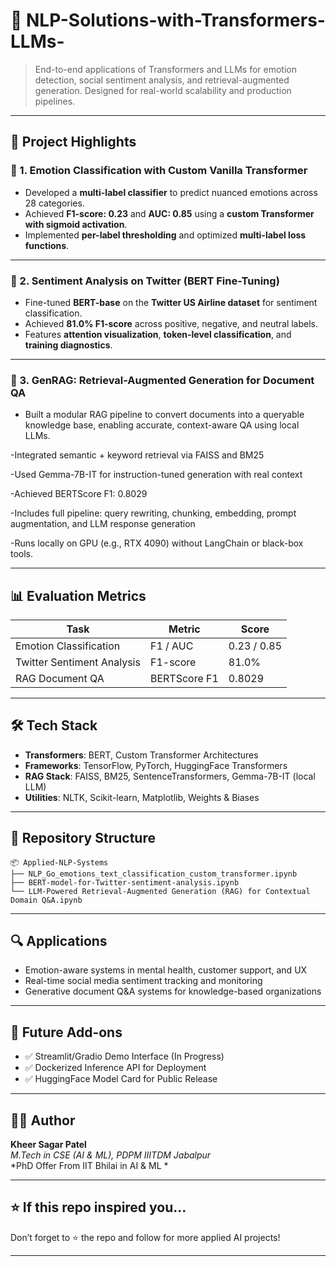 # 🚀 NLP-Solutions-with-Transformers-LLMs-
> End-to-end applications of Transformers and LLMs for emotion detection, social sentiment analysis, and retrieval-augmented generation. Designed for real-world scalability and production pipelines.

---

## 🧠 Project Highlights

### 🧾 1. Emotion Classification with Custom Vanilla Transformer 
- Developed a **multi-label classifier** to predict nuanced emotions across 28 categories.
- Achieved **F1-score: 0.23** and **AUC: 0.85** using a **custom Transformer with sigmoid activation**.
- Implemented **per-label thresholding** and optimized **multi-label loss functions**.

---

### 🛫 2. Sentiment Analysis on Twitter (BERT Fine-Tuning)
- Fine-tuned **BERT-base** on the **Twitter US Airline dataset** for sentiment classification.
- Achieved **81.0% F1-score** across positive, negative, and neutral labels.
- Features **attention visualization**, **token-level classification**, and **training diagnostics**.

---

### 📄 3. GenRAG: Retrieval-Augmented Generation for Document QA
- Built a modular RAG pipeline to convert documents into a queryable knowledge base, enabling accurate, context-aware QA using local LLMs.

-Integrated semantic + keyword retrieval via FAISS and BM25

-Used Gemma-7B-IT for instruction-tuned generation with real context

-Achieved BERTScore F1: 0.8029

-Includes full pipeline: query rewriting, chunking, embedding, prompt augmentation, and LLM response generation

-Runs locally on GPU (e.g., RTX 4090) without LangChain or black-box tools.

---

## 📊 Evaluation Metrics

| Task                        | Metric        | Score   |
|-----------------------------|---------------|---------|
| Emotion Classification      | F1 / AUC      | 0.23 / 0.85 |
| Twitter Sentiment Analysis  | F1-score      | 81.0%   |
| RAG Document QA             | BERTScore F1    | 0.8029      |

---

## 🛠️ Tech Stack

- **Transformers**: BERT, Custom Transformer Architectures  
- **Frameworks**: TensorFlow, PyTorch, HuggingFace Transformers  
- **RAG Stack**: FAISS, BM25, SentenceTransformers, Gemma-7B-IT (local LLM)
- **Utilities**: NLTK, Scikit-learn, Matplotlib, Weights & Biases  

---

## 📁 Repository Structure

```
📦 Applied-NLP-Systems
├── NLP_Go_emotions_text_classification_custom_transformer.ipynb
├── BERT-model-for-Twitter-sentiment-analysis.ipynb
└── LLM-Powered Retrieval-Augmented Generation (RAG) for Contextual Domain Q&A.ipynb
```

---

## 🔍 Applications

- Emotion-aware systems in mental health, customer support, and UX
- Real-time social media sentiment tracking and monitoring
- Generative document Q&A systems for knowledge-based organizations

---

## 🧪 Future Add-ons

- ✅ Streamlit/Gradio Demo Interface (In Progress)
- ✅ Dockerized Inference API for Deployment
- ✅ HuggingFace Model Card for Public Release

---

## 👨‍💻 Author

**Kheer Sagar Patel**  
*M.Tech in CSE (AI & ML), PDPM IIITDM Jabalpur*  
*PhD Offer From IIT Bhilai in AI & ML *

---

## ⭐️ If this repo inspired you...

Don’t forget to ⭐ the repo and follow for more applied AI projects!

---
